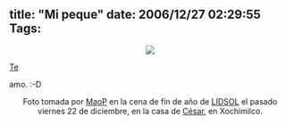 title: "Mi peque"
date: 2006/12/27 02:29:55
Tags: 
---
<p align="center"><a href="http://www.damog.net/files/pics/rach-yo-lidsol.jpg"><img src="http://www.damog.net/files/pics/rach-yo-lidsol-mini.jpg"/></a></p>
<a href="http://www.maggit.com.mx/">Te</a><p> amo. :-D
</p>
<p align="center">Foto tomada por <a href="http://www.marcoalfonso.net">MaoP</a> en la cena de fin de año de <a target="_blank" href="http://www.lidsol.org">LIDSOL</a> el pasado viernes 22 de diciembre, en la casa de <a target="_blank" href="http://mikiztli.blogspot.com">César</a>, en Xochimilco.</p>
